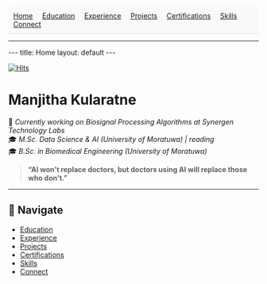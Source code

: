 
<nav style="background: #f8f9fa; padding: 10px; border-bottom: 1px solid #ddd;">
  <a href="index.md" style="margin-right: 15px;">Home</a>
  <a href="education.md" style="margin-right: 15px;">Education</a>
  <a href="experience.md" style="margin-right: 15px;">Experience</a>
  <a href="projects.md" style="margin-right: 15px;">Projects</a>
  <a href="certifications.md" style="margin-right: 15px;">Certifications</a>
  <a href="skills.md" style="margin-right: 15px;">Skills</a>
  <a href="connect.md">Connect</a>
</nav>
<hr/>
---
title: Home
layout: default
---

[![Hits](https://hits.sh/manjithadulana98.github.io.svg)](https://hits.sh/manjithadulana98.github.io/)

# Manjitha Kularatne

🚀 *Currently working on Biosignal Processing Algorithms at Synergen Technology Labs*  
🎓 *M.Sc. Data Science & AI (University of Moratuwa) | reading*  
🎓 *B.Sc. in Biomedical Engineering (University of Moratuwa)*

> **“AI won't replace doctors, but doctors using AI will replace those who don't.”**

---

## 🔗 Navigate

- [Education](education.md)
- [Experience](experience.md)
- [Projects](projects.md)
- [Certifications](certifications.md)
- [Skills](skills.md)
- [Connect](connect.md)
